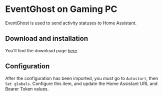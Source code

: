 # EventGhost on Gaming PC

EventGhost is used to send activity statuses to Home Assistant.


## Download and installation

You'll find the download page [here](http://www.eventghost.net/downloads/).


## Configuration

After the configuration has been imported, you must go to `Autostart`, then `Set globals`. Configure this item, and update the Home Assistant URL and Bearer Token values.
